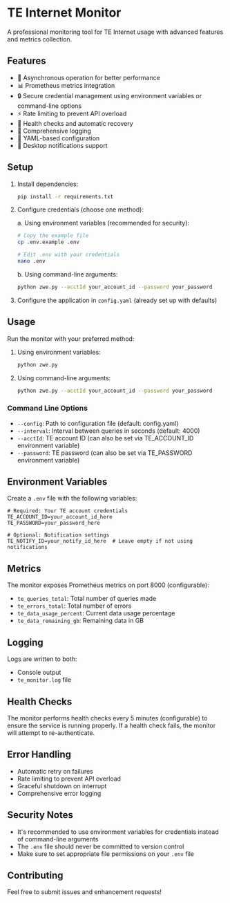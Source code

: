 # TE Internet Monitor

A professional monitoring tool for TE Internet usage with advanced features and metrics collection.

## Features

- 🔄 Asynchronous operation for better performance
- 📊 Prometheus metrics integration
- 🔒 Secure credential management using environment variables or command-line options
- ⚡ Rate limiting to prevent API overload
- 🏥 Health checks and automatic recovery
- 📝 Comprehensive logging
- 🔧 YAML-based configuration
- 🔔 Desktop notifications support

## Setup

1. Install dependencies:
   ```bash
   pip install -r requirements.txt
   ```

2. Configure credentials (choose one method):

   a. Using environment variables (recommended for security):
   ```bash
   # Copy the example file
   cp .env.example .env
   
   # Edit .env with your credentials
   nano .env
   ```

   b. Using command-line arguments:
   ```bash
   python zwe.py --acctId your_account_id --password your_password
   ```

3. Configure the application in `config.yaml` (already set up with defaults)

## Usage

Run the monitor with your preferred method:

1. Using environment variables:
   ```bash
   python zwe.py
   ```

2. Using command-line arguments:
   ```bash
   python zwe.py --acctId your_account_id --password your_password
   ```

### Command Line Options

- `--config`: Path to configuration file (default: config.yaml)
- `--interval`: Interval between queries in seconds (default: 4000)
- `--acctId`: TE account ID (can also be set via TE_ACCOUNT_ID environment variable)
- `--password`: TE password (can also be set via TE_PASSWORD environment variable)

## Environment Variables

Create a `.env` file with the following variables:

```
# Required: Your TE account credentials
TE_ACCOUNT_ID=your_account_id_here
TE_PASSWORD=your_password_here

# Optional: Notification settings
TE_NOTIFY_ID=your_notify_id_here  # Leave empty if not using notifications
```

## Metrics

The monitor exposes Prometheus metrics on port 8000 (configurable):

- `te_queries_total`: Total number of queries made
- `te_errors_total`: Total number of errors
- `te_data_usage_percent`: Current data usage percentage
- `te_data_remaining_gb`: Remaining data in GB

## Logging

Logs are written to both:
- Console output
- `te_monitor.log` file

## Health Checks

The monitor performs health checks every 5 minutes (configurable) to ensure the service is running properly. If a health check fails, the monitor will attempt to re-authenticate.

## Error Handling

- Automatic retry on failures
- Rate limiting to prevent API overload
- Graceful shutdown on interrupt
- Comprehensive error logging

## Security Notes

- It's recommended to use environment variables for credentials instead of command-line arguments
- The `.env` file should never be committed to version control
- Make sure to set appropriate file permissions on your `.env` file

## Contributing

Feel free to submit issues and enhancement requests!